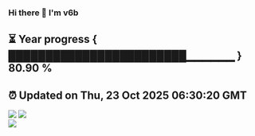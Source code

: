 ### Hi there 👋  I'm v6b  
⏳ Year progress { ████████████████████████▁▁▁▁▁▁ } 80.90 %
---
⏰ Updated on Thu, 23 Oct 2025 06:30:20 GMT
---
![](https://github-readme-stats.vercel.app/api?username=v6b&bg_color=30,e96443,904e95&title_color=fff&text_color=fff&layout=compact)
![](https://github-readme-stats.vercel.app/api/top-langs/?username=v6b&layout=compact&bg_color=30,e96443,904e95&title_color=fff&text_color=fff)  
![](https://gcore.jsdelivr.net/gh/v6b/v6b@main/assets/github-contribution-grid-snake.svg)

